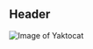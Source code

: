 ## Header

![Image of Yaktocat](https://octodex.github.com/images/yaktocat.png)


































































































